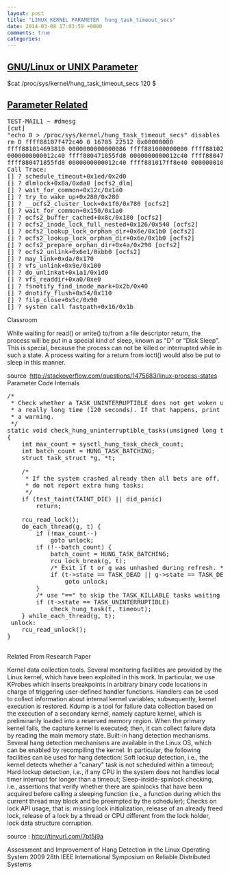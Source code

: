 ```yaml
---
layout: post
title: "LINUX KERNEL PARAMETER  hung_task_timeout_secs"
date: 2014-03-08 17:03:59 +0000
comments: true
categories: 
---
```


<h2><u>GNU/Linux  or UNIX Parameter</u></h2>
$cat /proc/sys/kernel/hung_task_timeout_secs
120
$
<h2><u>Parameter Related</u></h2>
<pre>
TEST-MAIL1 ~ #dmesg
[cut]
"echo 0 > /proc/sys/kernel/hung_task_timeout_secs" disables this message.
rm D ffff88107f472c40 0 16705 22512 0x00000000
ffff881014693810 0000000000000086 ffff881000000000 ffff88102013b040
0000000000012c40 ffff880471855fd8 0000000000012c40 ffff880471854010
ffff880471855fd8 0000000000012c40 ffff881017ff8e40 0000000100000000
Call Trace:
[<ffffffff8148d45d>] ? schedule_timeout+0x1ed/0x2d0
[<ffffffffa0b7d1ea>] ? dlmlock+0x8a/0xda0 [ocfs2_dlm]
[<ffffffff8148ce5c>] ? wait_for_common+0x12c/0x1a0
[<ffffffff81052230>] ? try_to_wake_up+0x280/0x280
[<ffffffffa0a3b9c0>] ? __ocfs2_cluster_lock+0x1f0/0x780 [ocfs2]
[<ffffffff8148ce80>] ? wait_for_common+0x150/0x1a0
[<ffffffffa0a9c6bc>] ? ocfs2_buffer_cached+0x8c/0x180 [ocfs2]
[<ffffffffa0a40bc6>] ? ocfs2_inode_lock_full_nested+0x126/0x540 [ocfs2]
[<ffffffffa0a5922e>] ? ocfs2_lookup_lock_orphan_dir+0x6e/0x1b0 [ocfs2]
[<ffffffffa0a5922e>] ? ocfs2_lookup_lock_orphan_dir+0x6e/0x1b0 [ocfs2]
[<ffffffffa0a5ba1a>] ? ocfs2_prepare_orphan_dir+0x4a/0x290 [ocfs2]
[<ffffffffa0a5e621>] ? ocfs2_unlink+0x6e1/0xbb0 [ocfs2]
[<ffffffff811bcfea>] ? may_link+0xda/0x170
[<ffffffff81141c8e>] ? vfs_unlink+0x9e/0x100
[<ffffffff81145881>] ? do_unlinkat+0x1a1/0x1d0
[<ffffffff81147b00>] ? vfs_readdir+0xa0/0xe0
[<ffffffff8116fedb>] ? fsnotify_find_inode_mark+0x2b/0x40
[<ffffffff81170c24>] ? dnotify_flush+0x54/0x110
[<ffffffff81133eec>] ? filp_close+0x5c/0x90
[<ffffffff81496912>] ? system_call_fastpath+0x16/0x1b
</pre>

Classroom<br>

While  waiting for  read()  or write()  to/from  a file  descriptor
return, the process  will be put in a special  kind of sleep, known
as "D"  or "Disk Sleep". This  is special, because  the process can
not  be killed  or interrupted  while in  such a  state.  A process
waiting for  a return from  ioctl() would also  be put to  sleep in
this manner.

source :http://stackoverflow.com/questions/1475683/linux-process-states
Parameter Code Internals
<pre>
/*
 * Check whether a TASK_UNINTERRUPTIBLE does not get woken up for
 * a really long time (120 seconds). If that happens, print out
 * a warning.
 */
static void check_hung_uninterruptible_tasks(unsigned long timeout)
{
	int max_count = sysctl_hung_task_check_count;
	int batch_count = HUNG_TASK_BATCHING;
	struct task_struct *g, *t;

	/*
	 * If the system crashed already then all bets are off,
	 * do not report extra hung tasks:
	 */
	if (test_taint(TAINT_DIE) || did_panic)
		return;

	rcu_read_lock();
	do_each_thread(g, t) {
		if (!max_count--)
			goto unlock;
		if (!--batch_count) {
			batch_count = HUNG_TASK_BATCHING;
			rcu_lock_break(g, t);
			/* Exit if t or g was unhashed during refresh. */
			if (t->state == TASK_DEAD || g->state == TASK_DEAD)
				goto unlock;
		}
		/* use "==" to skip the TASK_KILLABLE tasks waiting on NFS */
		if (t->state == TASK_UNINTERRUPTIBLE)
			check_hung_task(t, timeout);
	} while_each_thread(g, t);
 unlock:
	rcu_read_unlock();
}

</pre>

Related From Research Paper<br>

Kernel  data collection  tools. Several  monitoring  facilities are
provided by  the Linux  kernel, which have  been exploited  in this
work. In  particular, we use  KProbes which inserts  breakpoints in
arbitrary binary code locations in charge of triggering user-defined
handler  functions. Handlers  can  be used  to collect  information
about internal kernel  variables; subsequently, kernel execution is
restored. Kdump is a tool  for failure data collection based on the
execution of  a secondary kernel,  namely capture kernel,  which is
preliminarily  loaded  into  a  reserved memory  region.  When  the
primary kernel fails, the capture  kernel is executed; then, it can
collect failure  data by reading  the main memory  state.  Built-in
hang  detection mechanisms. Several  hang detection  mechanisms are
available in the Linux OS,  which can be enabled by recompiling the
kernel.  In particular, the  following facilities  can be  used for
hang  detection: Soft  lockup detection,  i.e., the  kernel detects
whether a  "canary" task  is not scheduled  within a  timeout; Hard
lockup detection, i.e.,  if any CPU in the  system does not handles
local    timer    interrupt   for    longer    than   a    timeout;
Sleep-inside-spinlock   checking,  i.e.,  assertions   that  verify
whether there are spinlocks  that have been acquired before calling
a  sleeping function  (i.e., a  function during  which  the current
thread may block and be preempted by the scheduler); Checks on lock
API  usage, that  is: missing  lock initialization,  release  of an
already freed lock, release of a  lock by a thread or CPU different
from the lock holder, lock data structure corruption.

source : http://tinyurl.com/7pt5j9a

Assessment and Improvement of Hang Detection in the Linux Operating System
2009 28th IEEE International Symposium on Reliable Distributed Systems
